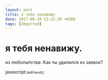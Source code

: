 ```yaml
---
layout: post
title: я тебя ненавижу
date: 2017-08-20 13:32:20 +0300
tags: [Imported]
---
```

# я тебя ненавижу.
из любопытства: Как ты удалился из заявок?

javascript:<span style="font-family: tahoma, arial, verdana, sans-serif, 'Lucida Sans';font-size: 11px;line-height: 14px">delFriend(); </span>